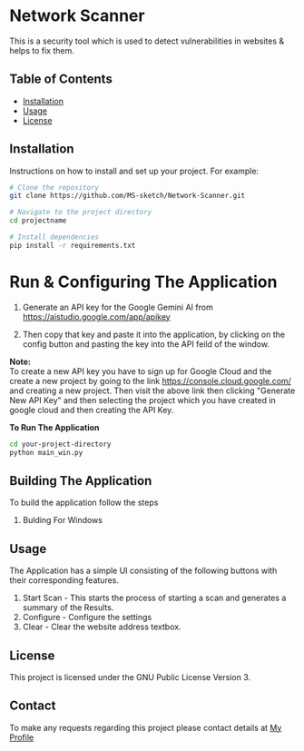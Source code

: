 # Network Scanner

This is a security tool which is used to detect vulnerabilities in websites & helps to fix them.

## Table of Contents

- [Installation](#installation)
- [Usage](#usage)
- [License](#license)

## Installation

Instructions on how to install and set up your project. For example:

```bash
# Clone the repository
git clone https://github.com/MS-sketch/Network-Scanner.git

# Navigate to the project directory
cd projectname

# Install dependencies
pip install -r requirements.txt


```

# Run & Configuring The Application
1. Generate an API key for the Google Gemini AI from https://aistudio.google.com/app/apikey
  
2. Then copy that key and paste it into the application, by clicking on the config button and pasting the key into 
the API feild of the window.

**Note:** <br>
To create a new API key you have to sign up for Google Cloud and the create a new project by going to the link https://console.cloud.google.com/ and
creating a new project. Then visit the above link then clicking "Generate New API Key" and then selecting the project which you have created in google 
cloud and then creating the API Key.

**To Run The Application**

```bash
cd your-project-directory
python main_win.py
```

## Building The Application
To build the application follow the steps
1. Bulding For Windows

## Usage
The Application has a simple UI consisting of the following buttons with their corresponding features.

1. Start Scan - This starts the process of starting a scan and generates a summary of the Results.
2. Configure - Configure the settings
3. Clear - Clear the website address textbox.

## License
This project is licensed under the GNU Public License Version 3.

## Contact
To make any requests regarding this project please contact details at [My Profile](https://github.com/MS-sketch/)
